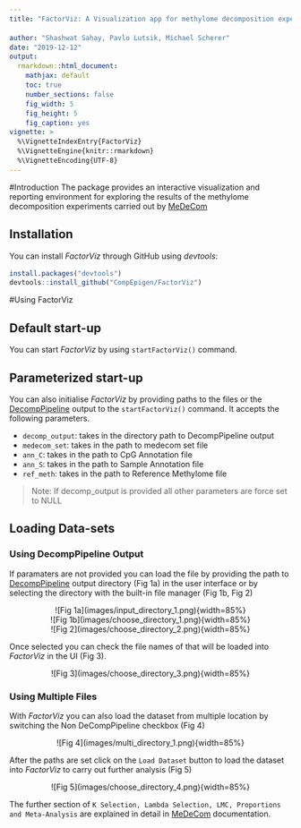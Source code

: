 ```yaml
---
title: "FactorViz: A Visualization app for methylome decomposition experiments"

author: "Shashwat Sahay, Pavlo Lutsik, Michael Scherer"
date: "2019-12-12"
output:
  rmarkdown::html_document:
    mathjax: default
    toc: true
    number_sections: false
    fig_width: 5
    fig_height: 5
    fig_caption: yes
vignette: >
  %\VignetteIndexEntry{FactorViz}
  %\VignetteEngine{knitr::rmarkdown}
  %\VignetteEncoding{UTF-8}
---
```



#Introduction
The package provides an interactive visualization and reporting environment for exploring the results of the methylome decomposition experiments carried out by [MeDeCom](http://public.genetik.uni-sb.de/medecom/)
## Installation
You can install *FactorViz* through GitHub using *devtools*:


```r
install.packages("devtools")
devtools::install_github("CompEpigen/FactorViz")
```

#Using FactorViz

## Default start-up
You can start *FactorViz* by using ```startFactorViz()``` command.

## Parameterized start-up
You can also initialise *FactorViz* by providing paths to the files or the [DecompPipeline](https://github.com/CompEpigen/DecompPipeline) output to the ```startFactorViz()``` command. It accepts the following parameters.

* ```decomp_output```: takes in the directory path to DecompPipeline output
* ```medecom_set```:  takes in the path to medecom set file
* ```ann_C```: takes in the path to CpG Annotation file
* ```ann_S```: takes in the path to Sample Annotation file
* ```ref_meth```: takes in the path to Reference Methylome file

> Note:
If decomp_output is provided all other parameters are force set to NULL



## Loading Data-sets
### Using DecompPipeline Output
If paramaters are not provided you can load the file by providing the path to  [DecompPipeline](https://github.com/CompEpigen/DecompPipeline) output directory (Fig 1a) in the user interface or by selecting the directory with the built-in file manager (Fig 1b, Fig 2)


<center>
![Fig 1a](images/input_directory_1.png){width=85%}


</center>
<center>
![Fig 1b](images/choose_directory_1.png){width=85%}


</center>
<center>
![Fig 2](images/choose_directory_2.png){width=85%}


</center>



Once selected you can check the file names of that will be loaded into *FactorViz* in the UI (Fig 3).

<center>
![Fig 3](images/choose_directory_3.png){width=85%}


</center>



### Using Multiple Files
With *FactorViz* you can also load the dataset from multiple location by switching the Non DeCompPipeline checkbox (Fig 4)

<center>
![Fig 4](images/multi_directory_1.png){width=85%}


</center>



After the paths are set click on the ```Load Dataset``` button to load the dataset into *FactorViz* to carry out further analysis (Fig 5)

<center>
![Fig 5](images/choose_directory_4.png){width=85%}


</center>



The further section of ```K Selection, Lambda Selection, LMC, Proportions and Meta-Analysis``` are explained in detail in [MeDeCom](https://github.com/lutsik/MeDeCom) documentation.
